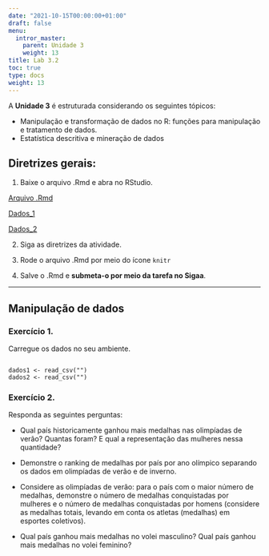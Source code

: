 ```yaml
---
date: "2021-10-15T00:00:00+01:00"
draft: false
menu:
  intror_master:
    parent: Unidade 3
    weight: 13
title: Lab 3.2
toc: true
type: docs
weight: 13
---
```


A **Unidade 3** é estruturada considerando os seguintes tópicos:
- Manipulação e transformação de dados no R: funções para manipulação e tratamento de dados. 
- Estatística descritiva e mineração de dados

## **Diretrizes gerais:**

1. Baixe o arquivo .Rmd e abra no RStudio. 

[Arquivo .Rmd](https://cefetmgbr-my.sharepoint.com/:u:/g/personal/renataoliveira_cefetmg_br/EeohRlLO7OtCtKdHO72GS2oBc8B1LBdlZuoRt02jIw2LLg?e=dUCXFm)

[Dados_1](https://cefetmgbr-my.sharepoint.com/:x:/g/personal/renataoliveira_cefetmg_br/EfOboEtruQNLnK1Iz2RynCcBNxYE6pz_gBbjOIUWRSodpw?e=y0igVw)

[Dados_2](https://cefetmgbr-my.sharepoint.com/:x:/g/personal/renataoliveira_cefetmg_br/EZBh8qqZVJVFsZu3pfmdbPYBH-4XbbGRkrkpybi0pTSObA?e=4koetd)

2. Siga as diretrizes da atividade. 

3. Rode o arquivo .Rmd por meio do ícone `knitr` 

4. Salve o .Rmd e **submeta-o por meio da tarefa no Sigaa**. 

<hr></hr>

## **Manipulação de dados**

### Exercício 1.
Carregue os dados no seu ambiente. 

```{r load-data, message = FALSE}

dados1 <- read_csv("")
dados2 <- read_csv("")
```


### Exercício 2.

Responda as seguintes perguntas:

- Qual país historicamente ganhou mais medalhas nas olimpíadas de verão? Quantas foram? E qual a representação das mulheres nessa quantidade? 

- Demonstre o ranking de medalhas por país por ano olímpico separando os dados em olimpíadas de verão e de inverno. 

- Considere as olimpíadas de verão: para o país com o maior número de medalhas, demonstre o número de medalhas conquistadas por mulheres e o número de medalhas conquistadas por homens (considere as medalhas totais, levando em conta os atletas (medalhas) em esportes coletivos). 

- Qual país ganhou mais medalhas no volei masculino? Qual país ganhou mais medalhas no volei feminino?


